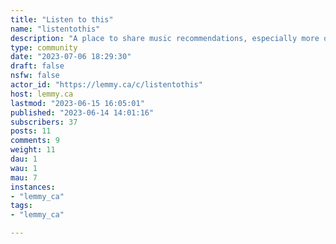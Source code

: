 ```yaml
---
title: "Listen to this" 
name: "listentothis"
description: "A place to share music recommendations, especially more obscure ones that people are less likely to already know."
type: community
date: "2023-07-06 18:29:30"
draft: false
nsfw: false
actor_id: "https://lemmy.ca/c/listentothis"
host: lemmy.ca
lastmod: "2023-06-15 16:05:01"
published: "2023-06-14 14:01:16"
subscribers: 37
posts: 11
comments: 9
weight: 11
dau: 1
wau: 1
mau: 7
instances:
- "lemmy_ca"
tags: 
- "lemmy_ca"

---
```

